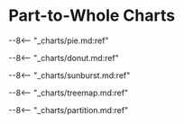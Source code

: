 # Part-to-Whole Charts

--8<-- "_charts/pie.md:ref"

--8<-- "_charts/donut.md:ref"

--8<-- "_charts/sunburst.md:ref"

--8<-- "_charts/treemap.md:ref"

--8<-- "_charts/partition.md:ref"